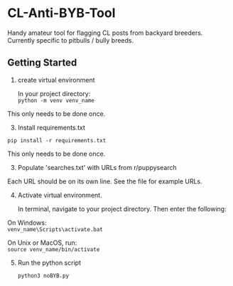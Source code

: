# CL-Anti-BYB-Tool
Handy amateur tool for flagging CL posts from backyard breeders. Currently specific to pitbulls / bully breeds.

## Getting Started

1. create virtual environment  
   
   In your project directory:  
   ```python -m venv venv_name```

This only needs to be done once.
   
3. Install requirements.txt  

  ```pip install -r requirements.txt```

This only needs to be done once.
  
3. Populate 'searches.txt' with URLs from r/puppysearch  

  Each URL should be on its own line. See the file for example URLs.
   
4. Activate virtual environment.

   In terminal, navigate to your project directory. Then enter the following:

  On Windows:  
  ```venv_name\Scripts\activate.bat```  

  On Unix or MacOS, run:  
  ```source venv_name/bin/activate```  

5. Run the python script  

   ```python3 noBYB.py```
